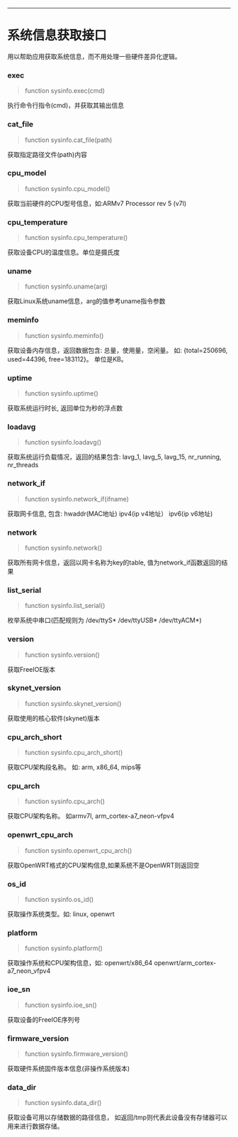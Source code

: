 
----

# 系统信息获取接口

用以帮助应用获取系统信息，而不用处理一些硬件差异化逻辑。


### exec
> function sysinfo.exec(cmd)

执行命令行指令(cmd)，并获取其输出信息


### cat_file
> function sysinfo.cat_file(path)

获取指定路径文件(path)内容


### cpu_model
> function sysinfo.cpu_model()

获取当前硬件的CPU型号信息，如:ARMv7 Processor rev 5 (v7l)


### cpu_temperature
> function sysinfo.cpu_temperature()


获取设备CPU的温度信息。单位是摄氏度


### uname
> function sysinfo.uname(arg)

获取Linux系统uname信息，arg的值参考uname指令参数


### meminfo
> function sysinfo.meminfo()

获取设备内存信息，返回数据包含: 总量，使用量，空闲量。 如: {total=250696, used=44396, free=183112}。 单位是KB。


### uptime
> function sysinfo.uptime()

获取系统运行时长, 返回单位为秒的浮点数


### loadavg
> function sysinfo.loadavg()

获取系统运行负载情况，返回的结果包含: lavg_1, lavg_5, lavg_15, nr_running, nr_threads


### network_if
> function sysinfo.network_if(ifname)

获取网卡信息, 包含: hwaddr(MAC地址) ipv4(ip v4地址） ipv6(ip v6地址)


### network
> function sysinfo.network()

获取所有网卡信息，返回以网卡名称为key的table, 值为network_if函数返回的结果


### list_serial
> function sysinfo.list_serial()

枚举系统中串口(匹配规则为 /dev/ttyS* /dev/ttyUSB* /dev/ttyACM*)


### version
> function sysinfo.version()

获取FreeIOE版本


### skynet_version
> function sysinfo.skynet_version()

获取使用的核心软件(skynet)版本


### cpu_arch_short
> function sysinfo.cpu_arch_short()

获取CPU架构段名称。 如: arm, x86_64, mips等


### cpu_arch
> function sysinfo.cpu_arch()

获取CPU架构名称。 如armv7l, arm_cortex-a7_neon-vfpv4


### openwrt_cpu_arch
> function sysinfo.openwrt_cpu_arch()

获取OpenWRT格式的CPU架构信息,如果系统不是OpenWRT则返回空

### os_id
> function sysinfo.os_id()

获取操作系统类型。如: linux, openwrt


### platform
> function sysinfo.platform()

获取操作系统和CPU架构信息，如: openwrt/x86_64 openwrt/arm_cortex-a7_neon_vfpv4


### ioe_sn
> function sysinfo.ioe_sn()

获取设备的FreeIOE序列号


### firmware_version
> function sysinfo.firmware_version()

获取硬件系统固件版本信息(非操作系统版本)


### data_dir
> function sysinfo.data_dir()

获取设备可用以存储数据的路径信息， 如返回/tmp则代表此设备没有存储器可以用来进行数据存储。


